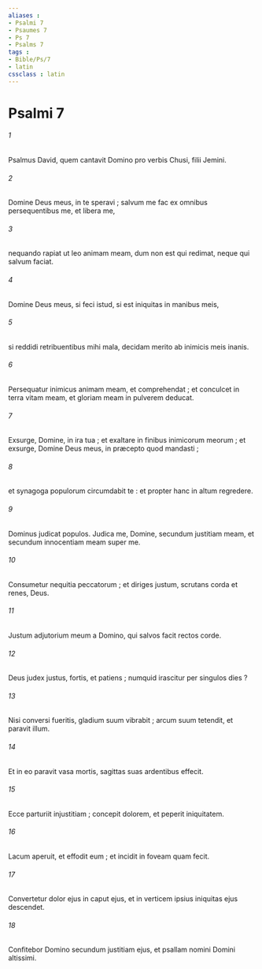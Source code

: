 ```yaml
---
aliases : 
- Psalmi 7
- Psaumes 7
- Ps 7
- Psalms 7
tags : 
- Bible/Ps/7
- latin
cssclass : latin
---
```


# Psalmi 7

###### 1
Psalmus David, quem cantavit Domino pro verbis Chusi, filii Jemini.
###### 2
Domine Deus meus, in te speravi ; salvum me fac ex omnibus persequentibus me, et libera me,
###### 3
nequando rapiat ut leo animam meam, dum non est qui redimat, neque qui salvum faciat.
###### 4
Domine Deus meus, si feci istud, si est iniquitas in manibus meis,
###### 5
si reddidi retribuentibus mihi mala, decidam merito ab inimicis meis inanis.
###### 6
Persequatur inimicus animam meam, et comprehendat ; et conculcet in terra vitam meam, et gloriam meam in pulverem deducat.
###### 7
Exsurge, Domine, in ira tua ; et exaltare in finibus inimicorum meorum ; et exsurge, Domine Deus meus, in præcepto quod mandasti ;
###### 8
et synagoga populorum circumdabit te : et propter hanc in altum regredere.
###### 9
Dominus judicat populos. Judica me, Domine, secundum justitiam meam, et secundum innocentiam meam super me.
###### 10
Consumetur nequitia peccatorum ; et diriges justum, scrutans corda et renes, Deus.
###### 11
Justum adjutorium meum a Domino, qui salvos facit rectos corde.
###### 12
Deus judex justus, fortis, et patiens ; numquid irascitur per singulos dies ?
###### 13
Nisi conversi fueritis, gladium suum vibrabit ; arcum suum tetendit, et paravit illum.
###### 14
Et in eo paravit vasa mortis, sagittas suas ardentibus effecit.
###### 15
Ecce parturiit injustitiam ; concepit dolorem, et peperit iniquitatem.
###### 16
Lacum aperuit, et effodit eum ; et incidit in foveam quam fecit.
###### 17
Convertetur dolor ejus in caput ejus, et in verticem ipsius iniquitas ejus descendet.
###### 18
Confitebor Domino secundum justitiam ejus, et psallam nomini Domini altissimi.
